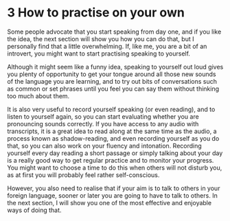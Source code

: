 # 3 How to practise on your own


Some people advocate that you start speaking from day one, and if you like the idea, the next section will show you how you can do that, but I personally find that a little overwhelming. If, like me, you are a bit of an introvert, you might want to start practising speaking to yourself.

Although it might seem like a funny idea, speaking to yourself out loud gives you plenty of opportunity to get your tongue around all those new sounds of the language you are learning, and to try out bits of conversations such as common or set phrases until you feel you can say them without thinking too much about them. 

It is also very useful to record yourself speaking (or even reading), and to listen to yourself again, so you can start evaluating whether you are pronouncing sounds correctly. If you have access to any audio with transcripts, it is a great idea to read along at the same time as the audio, a process known as shadow-reading, and even recording yourself as you do that, so you can also work on your fluency and intonation. Recording yourself every day reading a short passage or simply talking about your day is a really good way to get regular practice and to monitor your progress. You might want to choose a time to do this when others will not disturb you, as at first you will probably feel rather self-conscious. 

However, you also need to realise that if your aim is to talk to others in your foreign language, sooner or later you are going to have to talk to others. In the next section, I will show you one of the most effective and enjoyable ways of doing that.

